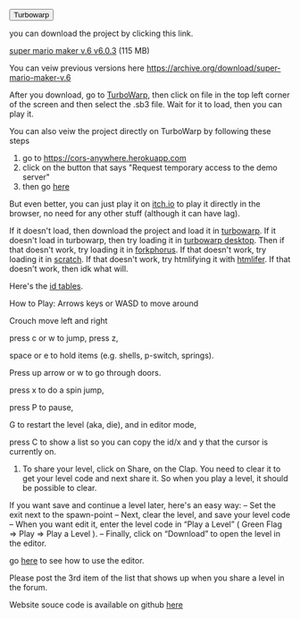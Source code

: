 <!-- <iframe mozallowfullscreen="true" allow="autoplay; fullscreen *; geolocation; microphone; camera; midi; monetization; xr-spatial-tracking; gamepad; gyroscope; accelerometer; xr" frameborder="0" src="//v6p9d9t4.ssl.hwcdn.net/html/3780906/index.html" msallowfullscreen="true" scrolling="no" allowfullscreen="true" webkitallowfullscreen="true" id="game_drop" allowtransparency="true" data-ruffle-polyfilled="" width="720px" height="540px"></iframe> -->

<button id="tw" type="button" onclick="">Turbowarp</button>
<script>
    
</script>

you can download the project by clicking this link.

<a href="https://archive.org/download/super-mario-maker-v.6/super%20mario%20maker%20v.6%20v6.0.3.sb3">super mario maker v.6 v6.0.3</a> (115 MB)

You can veiw previous versions here <a href="https://archive.org/download/super-mario-maker-v.6">https://archive.org/download/super-mario-maker-v.6<a>

After you download, go to <a href="https://turbowarp.org">TurboWarp</a>, then click on file in the top left corner of the screen and then select the .sb3 file. Wait for it to load, then you can play it. 

You can also veiw the project directly on TurboWarp by following these steps
1. go to <a href="https://cors-anywhere.herokuapp.com"> https://cors-anywhere.herokuapp.com <a>
2. click on the button that says "Request temporary access to the demo server"
3. then go <a href="https://turbowarp.org/?clones=Infinity&project_url=https://cors-anywhere.herokuapp.com/https://archive.org/download/super-mario-maker-v.6/super%20mario%20maker%20v.6%20v6.0.1.sb3">here</a>

But even better, you can just play it on <a href="https://ego-lay-atman-bay.itch.io/super-mario-maker-v6">itch.io<a> to play it directly in the browser, no need for any other stuff (although it can have lag).

If it doesn't load, then download the project and load it in <a href="https://turbowarp.org">turbowarp<a>. If it doesn't load in turbowarp, then try loading it in <a href="https://desktop.turbowarp.org">turbowarp desktop<a>. Then if that doesn't work, try loading it in <a href="https://forkphorus.github.io">forkphorus<a>. If that doesn't work, try loading it in <a href="https://scratch.mit.edu/projects/editor/">scratch<a>. If that doesn't work, try htmlifying it with <a href="https://sheeptester.github.io/htmlifier/">htmlifer<a>. If that doesn't work, then idk what will.

Here's the <a href="/super-mario-maker-v6/tables">id tables</a>.

How to Play:
Arrows keys or WASD to move around

Crouch move left and right

press c or w to jump, press z,

space or e to hold items (e.g. shells, p-switch, springs).

Press up arrow or w to go through doors.

press x to do a spin jump,

press P to pause,

G to restart the level (aka, die), and in editor mode,

press C to show a list so you can copy the id/x and y that the cursor is currently on.

1) To share your level, click on Share, on the Clap. You need to clear it to get your level code and next share it. So when you play a level, it should be possible to clear.

If you want save and continue a level later, here's an easy way:
– Set the exit next to the spawn-point
– Next, clear the level, and save your level code
– When you want edit it, enter the level code in “Play a Level” ( Green Flag => Play => Play a Level ).
– Finally, click on “Download” to open the level in the editor.

go <a href="https://scratch.mit.edu/discuss/post/3068052/">here</a> to see how to use the editor.

Please post the 3rd item of the list that shows up when you share a level in the forum.

Website souce code is available on github <a href="https://github.com/ego-lay-atman-bay/super-mario-maker-v6/tree/main/docs">here</a>
